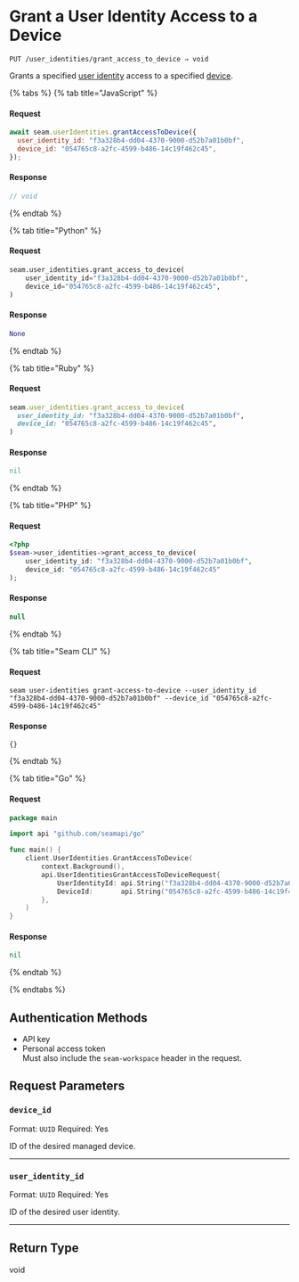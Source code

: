 # Grant a User Identity Access to a Device

```
PUT /user_identities/grant_access_to_device ⇒ void
```

Grants a specified [user identity](https://docs.seam.co/latest/capability-guides/mobile-access-in-development/managing-mobile-app-user-accounts-with-user-identities#what-is-a-user-identity) access to a specified [device](../../core-concepts/devices/README.md).

{% tabs %}
{% tab title="JavaScript" %}
#### Request

```javascript
await seam.userIdentities.grantAccessToDevice({
  user_identity_id: "f3a328b4-dd04-4370-9000-d52b7a01b0bf",
  device_id: "054765c8-a2fc-4599-b486-14c19f462c45",
});
```

#### Response

```javascript
// void
```
{% endtab %}

{% tab title="Python" %}
#### Request

```python
seam.user_identities.grant_access_to_device(
    user_identity_id="f3a328b4-dd04-4370-9000-d52b7a01b0bf",
    device_id="054765c8-a2fc-4599-b486-14c19f462c45",
)
```

#### Response

```python
None
```
{% endtab %}

{% tab title="Ruby" %}
#### Request

```ruby
seam.user_identities.grant_access_to_device(
  user_identity_id: "f3a328b4-dd04-4370-9000-d52b7a01b0bf",
  device_id: "054765c8-a2fc-4599-b486-14c19f462c45",
)
```

#### Response

```ruby
nil
```
{% endtab %}

{% tab title="PHP" %}
#### Request

```php
<?php
$seam->user_identities->grant_access_to_device(
    user_identity_id: "f3a328b4-dd04-4370-9000-d52b7a01b0bf",
    device_id: "054765c8-a2fc-4599-b486-14c19f462c45"
);
```

#### Response

```php
null
```
{% endtab %}

{% tab title="Seam CLI" %}
#### Request

```seam_cli
seam user-identities grant-access-to-device --user_identity_id "f3a328b4-dd04-4370-9000-d52b7a01b0bf" --device_id "054765c8-a2fc-4599-b486-14c19f462c45"
```

#### Response

```seam_cli
{}
```
{% endtab %}

{% tab title="Go" %}
#### Request

```go
package main

import api "github.com/seamapi/go"

func main() {
	client.UserIdentities.GrantAccessToDevice(
		context.Background(),
		api.UserIdentitiesGrantAccessToDeviceRequest{
			UserIdentityId: api.String("f3a328b4-dd04-4370-9000-d52b7a01b0bf"),
			DeviceId:       api.String("054765c8-a2fc-4599-b486-14c19f462c45"),
		},
	)
}
```

#### Response

```go
nil
```
{% endtab %}

{% endtabs %}

## Authentication Methods

- API key
- Personal access token
  <br>Must also include the `seam-workspace` header in the request.

## Request Parameters

### `device_id`

Format: `UUID`
Required: Yes

ID of the desired managed device.

***

### `user_identity_id`

Format: `UUID`
Required: Yes

ID of the desired user identity.

***

## Return Type

void
